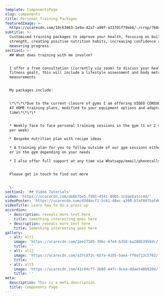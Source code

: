 ```yaml
---
template: ComponentsPage
slug: components
title: Personal Training Packages
featuredImage: >-
  https://ucarecdn.com/10c63063-1e9a-42a7-a90f-a33701f79eb6/-/crop/768x655/0,176/-/preview/
subtitle: >-
  Customised training packages to improve your health, focusing on building
  strength, creating positive nutrition habits, increasing confidence and
  measuring progress.
section1: >-
  ## What does training with me involve?


  I offer a free consultation (currently via zoom) to discuss your health and
  fitness goals, this will include a lifestyle assessment and body metric
  measurements


  My packages include:


  \*\*\*\*Due to the current closure of gyms I am offering VIDEO CONSULTATIONS &
  AT HOME training plans, modified to your equipment options and adaptable over
  time\*\*\*\*


  * Weekly face to face personal training sessions in the gym (1 or 2 sessions
  per week)

  * Bespoke nutrition plan with recipe ideas

  * A training plan for you to follow outside of our gym sessions either at home
  or in the gym depending on your needs

  * I also offer full support at any time via Whatsapp/email/phonecalls


  Please get in touch to find out more


  \-
section2: '## Video Tutorials'
video: 'https://ucarecdn.com/de6b7be5-f985-4541-89b5-1c8ae6a1cc4d/'
videoPoster: 'https://ucarecdn.com/d3d4ecf2-5c61-48ec-a390-b7af8075afd6/'
videoTitle: Learn how to do a press up
accordion:
  - description: reveals more text here
    title: Something interesting goes here
  - description: reveals more text here
    title: Something interesting goes here
gallery:
  - alt: alt1
    image: 'https://ucarecdn.com/2ee27105-39bc-47e4-b350-ba280b3958dc/'
    title: ''
  - alt: alt2
    image: 'https://ucarecdn.com/a37cd72c-657a-4195-baea-ff0a713c5762/'
    title: ''
  - alt: alt3
    image: 'https://ucarecdn.com/41c04cf7-2b80-447c-9cea-ddae548b9204/'
    title: ''
meta:
  description: This is a meta description.
  title: Components Page
---
```


